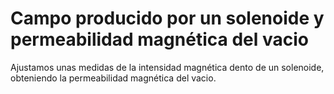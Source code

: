 # Campo producido por un solenoide y permeabilidad magnética del vacio 

Ajustamos unas medidas de la intensidad magnética dento de un solenoide, obteniendo la permeabilidad magnética del vacio. 